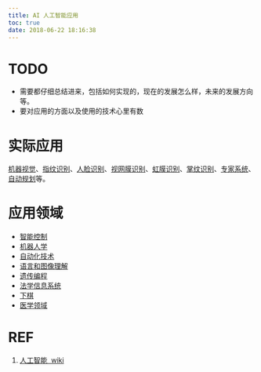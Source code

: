 ```yaml
---
title: AI 人工智能应用
toc: true
date: 2018-06-22 18:16:38
---
```


# TODO
  * 需要都仔细总结进来，包括如何实现的，现在的发展怎么样，未来的发展方向等。
  * 要对应用的方面以及使用的技术心里有数









# 实际应用
[机器视觉](https://zh.wikipedia.org/wiki/%E6%9C%BA%E5%99%A8%E8%A7%86%E8%A7%89)、[指纹识别](https://zh.wikipedia.org/wiki/%E6%8C%87%E7%BA%B9%E8%AF%86%E5%88%AB)、[人脸识别](https://zh.wikipedia.org/wiki/%E4%BA%BA%E8%84%B8%E8%AF%86%E5%88%AB)、[视网膜识别](https://zh.wikipedia.org/w/index.php?title=%E8%A7%86%E7%BD%91%E8%86%9C%E8%AF%86%E5%88%AB&action=edit&redlink=1)、[虹膜识别](https://zh.wikipedia.org/w/index.php?title=%E8%99%B9%E8%86%9C%E8%AF%86%E5%88%AB&action=edit&redlink=1)、[掌纹识别](https://zh.wikipedia.org/w/index.php?title=%E6%8E%8C%E7%BA%B9%E8%AF%86%E5%88%AB&action=edit&redlink=1)、[专家系统](https://zh.wikipedia.org/wiki/%E4%B8%93%E5%AE%B6%E7%B3%BB%E7%BB%9F)、[自动规划](https://zh.wikipedia.org/w/index.php?title=%E8%87%AA%E5%8A%A8%E8%A7%84%E5%88%92&action=edit&redlink=1)等。




# 应用领域
  * [智能控制](https://zh.wikipedia.org/wiki/%E6%99%BA%E8%83%BD%E6%8E%A7%E5%88%B6)
  * [机器人学](https://zh.wikipedia.org/wiki/%E6%9C%BA%E5%99%A8%E4%BA%BA%E5%AD%A6)
  * [自动化技术](https://zh.wikipedia.org/wiki/%E8%87%AA%E5%8B%95%E5%8C%96%E6%8A%80%E8%A1%93)
  * [语言和图像理解](https://zh.wikipedia.org/w/index.php?title=%E8%AA%9E%E8%A8%80%E5%92%8C%E5%9C%96%E5%83%8F%E7%90%86%E8%A7%A3&action=edit&redlink=1)
  * [遗传编程](https://zh.wikipedia.org/wiki/%E9%81%BA%E5%82%B3%E7%B7%A8%E7%A8%8B)
  * [法学信息系统](https://zh.wikipedia.org/w/index.php?title=%E6%B3%95%E5%AD%B8%E8%B3%87%E8%A8%8A%E7%B3%BB%E7%B5%B1&action=edit&redlink=1)
  * [下棋](https://zh.wikipedia.org/wiki/%E4%B8%8B%E6%A3%8B)
  * [医学领域](https://zh.wikipedia.org/w/index.php?title=%E9%86%AB%E5%AD%B8%E9%A0%98%E5%9F%9F&action=edit&redlink=1)







# REF
1. [人工智能  wiki](https://zh.wikipedia.org/wiki/%E4%BA%BA%E5%B7%A5%E6%99%BA%E8%83%BD#%E5%AE%9E%E9%99%85%E5%BA%94%E7%94%A8)
